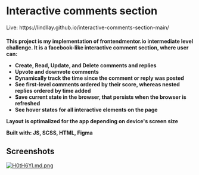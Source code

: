 <h1>Interactive comments section</h1>
<p>Live: https://lindllay.github.io/interactive-comments-section-main/</p>

<h4>This project is my implementation of frontendmentor.io intermediate level challenge. It is a facebook-like interactive comment section, where user can:
<ul>
<li>Create, Read, Update, and Delete comments and replies</li>
<li>Upvote and downvote comments</li>
<li>Dynamically track the time since the comment or reply was posted</li>
<li>See first-level comments ordered by their score, whereas nested replies ordered by time added</li>
<li>Save current state in the browser, that persists when the browser is refreshed</li>
<li>See hover states for all interactive elements on the page</li>
</ul>

Layout is optimalized for the app depending on device's screen size

Built with:
<strong>JS, SCSS, HTML, Figma</strong>

<h2>Screenshots</h2>

<a href="https://iili.io/H0Djesf.png"><img src="https://iili.io/H0Djesf.png" alt="H0tH6Yl.md.png" border="0" ></a>

